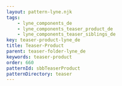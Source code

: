 ```yaml
---
layout: pattern-lyne.njk
tags: 
    - lyne_components_de
    - lyne_components_teaser_product_de
    - lyne_components_teaser_siblings_de
key: teaser-product-lyne_de
title: Teaser-Product
parent: teaser-folder-lyne_de
keywords: teaser-product
order: 660
patternId: sbbTeaserProduct
patternDirectory: teaser
---
```

